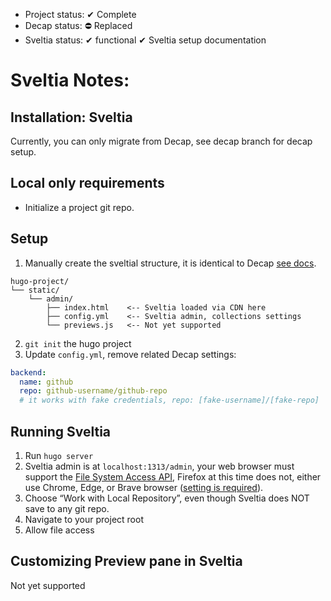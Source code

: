

- Project status: ✔ Complete
- Decap status: ⛔ Replaced
- Sveltia status: ✔ functional ✔ Sveltia setup documentation

# Sveltia Notes:

## Installation: Sveltia

Currently, you can only migrate from Decap, see decap branch for decap setup.

## Local only requirements

- Initialize a project git repo.

## Setup

1. Manually create the sveltial structure, it is identical to Decap [see docs](https://decapcms.org/docs/install-decap-cms/).

```
hugo-project/
└── static/
    └── admin/
        ├── index.html    <-- Sveltia loaded via CDN here
        ├── config.yml    <-- Sveltia admin, collections settings
        └── previews.js   <-- Not yet supported
```

2. `git init` the hugo project
3. Update `config.yml`, remove related Decap settings:
  ```yaml
  backend:
    name: github
    repo: github-username/github-repo
    # it works with fake credentials, repo: [fake-username]/[fake-repo]
  ```

## Running Sveltia

1. Run `hugo server`
2. Sveltia admin is at `localhost:1313/admin`, your web browser must support the [File System Access API](https://wicg.github.io/file-system-access/), Firefox at this time does not, either use Chrome, Edge, or Brave browser ([setting is required](https://github.com/sveltia/sveltia-cms?tab=readme-ov-file#enabling-local-development-in-brave)).
3. Choose “Work with Local Repository”, even though Sveltia does NOT save to any git repo.
4. Navigate to your project root
5. Allow file access

## Customizing Preview pane in Sveltia

Not yet supported
